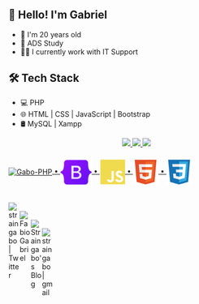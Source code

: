 ## 🤟 Hello! I'm Gabriel

- 👀 I'm 20 years old 
- 🧩 ADS Study
- 🧑‍💻 I currently work with IT Support 

## 🛠 Tech Stack 
- 💻   PHP 
- 🌐   HTML | CSS | JavaScript | Bootstrap 
- 🛢    MySQL | Xampp 


<div align="center">
  <a href="https://github.com/gabronx">
  <img height="150em" src="https://github-readme-stats.vercel.app/api?username=gabronx&show_icons=true&theme=highcontrast&include_all_commits=true&count_private=true"/>
  <img height="150em" src="https://github.com/saadeghi/saadeghi/blob/master/dino.gif?raw=true"/>
  <img height="150em" src="https://github-readme-stats.vercel.app/api/top-langs/?username=gabronx&layout=compact&langs_count=7&theme=highcontrast"/>
</div>

 <div style="display: inline_block"><br>

   <img align="center" alt="Gabo-PHP"  width="76" src="https://cdn.jsdelivr.net/gh/devicons/devicon/icons/php/php-original.svg" />
•
   <img align="center" alt="Gabo-PHP"  width="62" src="https://raw.githubusercontent.com/devicons/devicon/master/icons/bootstrap/bootstrap-original.svg" />
•
   <img align="center" alt="Gabo-Js" width="50" src="https://raw.githubusercontent.com/devicons/devicon/master/icons/javascript/javascript-plain.svg" />
•
   <img align="center" alt="Gabo-HTML"  width="50" src="https://raw.githubusercontent.com/devicons/devicon/master/icons/html5/html5-original.svg" />
•
   <img align="center" alt="Gabo-CSS"  width="50" src="https://raw.githubusercontent.com/devicons/devicon/master/icons/css3/css3-original.svg" />
   
  ##

<div>  
   

<a href="https://twitter.com/straingabo" target="_blank">
  <img align="left" alt="straingabo | Twitter" width="22px" src="https://cdn.jsdelivr.net/npm/simple-icons@v3/icons/twitter.svg" />
</a>
<br>
<a href="https://www.linkedin.com/in/fabio-gabriel-11b495225/" target="_blank">
  <img align="left" alt="Fabio Gabriel" width="22px" src="https://cdn.jsdelivr.net/npm/simple-icons@v3/icons/linkedin.svg" />
</a>
<br>
<a href="https://instagram.com/straingabo" target="_blank">
  <img align="left" alt="Straingabo's Blog" width="22px" src="https://cdn.jsdelivr.net/npm/simple-icons@3.0.1/icons/instagram.svg" />
</a>
<br>
<a href="https://gmail.com/mailto:fabiogabriel.sonic@gmail.com" target="_blank">
  <img align="left" alt="straingabo | gmail" width="22px" src="https://cdn.jsdelivr.net/npm/simple-icons@v3/icons/gmail.svg" />
</a>

</div>
   
  
